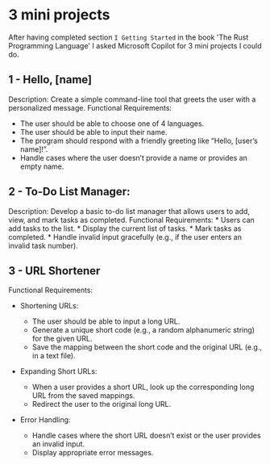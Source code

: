 # 3 mini projects
After having completed section `I Getting Started` in the book 'The Rust Programming Language' I asked Microsoft Copilot for 3 mini projects I could do.

## 1 - Hello, [name]
Description: Create a simple command-line tool that greets the user with a personalized message.
Functional Requirements:

* The user should be able to choose one of 4 languages.
* The user should be able to input their name.
* The program should respond with a friendly greeting like “Hello, [user’s name]!”.
* Handle cases where the user doesn’t provide a name or provides an empty name.

## 2 - To-Do List Manager:
Description: Develop a basic to-do list manager that allows users to add, view, and mark tasks as completed.
Functional Requirements:
    * Users can add tasks to the list.
    * Display the current list of tasks.
    * Mark tasks as completed.
    * Handle invalid input gracefully (e.g., if the user enters an invalid task number).

## 3 - URL Shortener
Functional Requirements:

* Shortening URLs:
  
    * The user should be able to input a long URL.
    * Generate a unique short code (e.g., a random alphanumeric string) for the given URL.
    * Save the mapping between the short code and the original URL (e.g., in a text file).

*  Expanding Short URLs:
  
    * When a user provides a short URL, look up the corresponding long URL from the saved mappings.
    * Redirect the user to the original long URL.

* Error Handling:
  
    * Handle cases where the short URL doesn’t exist or the user provides an invalid input.
    * Display appropriate error messages.

